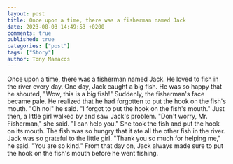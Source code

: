 ```yaml
---
layout: post
title: Once upon a time, there was a fisherman named Jack
date: 2023-08-03 14:49:53 +0200
comments: true
published: true
categories: ["post"]
tags: ["Story"]
author: Tony Mamacos
---
```

Once upon a time, there was a fisherman named Jack. He loved to fish in the river every day. One day, Jack caught a big fish. He was so happy that he shouted, "Wow, this is a big fish!"
Suddenly, the fisherman's face became pale. He realized that he had forgotten to put the hook on the fish's mouth. "Oh no!" he said. "I forgot to put the hook on the fish's mouth."
Just then, a little girl walked by and saw Jack's problem. "Don't worry, Mr. Fisherman," she said. "I can help you." She took the fish and put the hook on its mouth. The fish was so hungry that it ate all the other fish in the river.
Jack was so grateful to the little girl. "Thank you so much for helping me," he said. "You are so kind." From that day on, Jack always made sure to put the hook on the fish's mouth before he went fishing.
